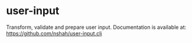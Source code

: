 user-input
==========

Transform, validate and prepare user input. Documentation is available at:
https://github.com/nshah/user-input.clj
